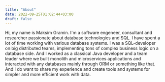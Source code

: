 ```yaml
---
title: "About"
date: 2022-09-25T01:02:44+03:00
draft: false
---
```


Hi, my name is Maksim Gramin. I'm a software engeneer, consultant and researcher passionate about database technologies and SQL. I have spent a lot of time working with various database systems. I was a SQL-developer on big distributed teams, implementing tons of complex business logic on a database side. And I worked as a classical Java developer and a team leader where we built monolith and microservices applications and interacted with any databases mainly through ORM or something like that. And I do want to share my experience and create tools and systems for simpler and more efficient work with data.
